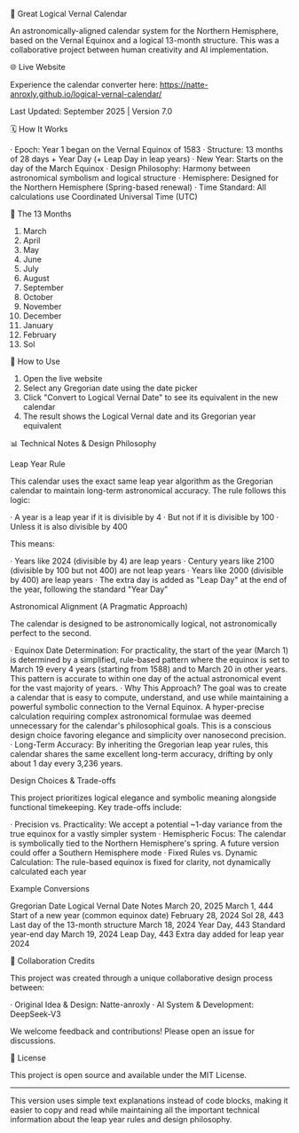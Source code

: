 🌟 Great Logical Vernal Calendar

An astronomically-aligned calendar system for the Northern Hemisphere, based on the Vernal Equinox and a logical 13-month structure. This was a collaborative project between human creativity and AI implementation.

🌐 Live Website

Experience the calendar converter here:
https://natte-anroxly.github.io/logical-vernal-calendar/

Last Updated: September 2025 | Version 7.0

🗓️ How It Works

· Epoch: Year 1 began on the Vernal Equinox of 1583
· Structure: 13 months of 28 days + Year Day (+ Leap Day in leap years)
· New Year: Starts on the day of the March Equinox
· Design Philosophy: Harmony between astronomical symbolism and logical structure
· Hemisphere: Designed for the Northern Hemisphere (Spring-based renewal)
· Time Standard: All calculations use Coordinated Universal Time (UTC)

📜 The 13 Months

1. March
2. April
3. May
4. June
5. July
6. August
7. September
8. October
9. November
10. December
11. January
12. February
13. Sol

🚀 How to Use

1. Open the live website
2. Select any Gregorian date using the date picker
3. Click "Convert to Logical Vernal Date" to see its equivalent in the new calendar
4. The result shows the Logical Vernal date and its Gregorian year equivalent

📊 Technical Notes & Design Philosophy

Leap Year Rule

This calendar uses the exact same leap year algorithm as the Gregorian calendar to maintain long-term astronomical accuracy. The rule follows this logic:

· A year is a leap year if it is divisible by 4
· But not if it is divisible by 100
· Unless it is also divisible by 400

This means:

· Years like 2024 (divisible by 4) are leap years
· Century years like 2100 (divisible by 100 but not 400) are not leap years
· Years like 2000 (divisible by 400) are leap years
· The extra day is added as "Leap Day" at the end of the year, following the standard "Year Day"

Astronomical Alignment (A Pragmatic Approach)

The calendar is designed to be astronomically logical, not astronomically perfect to the second.

· Equinox Date Determination: For practicality, the start of the year (March 1) is determined by a simplified, rule-based pattern where the equinox is set to March 19 every 4 years (starting from 1588) and to March 20 in other years. This pattern is accurate to within one day of the actual astronomical event for the vast majority of years.
· Why This Approach? The goal was to create a calendar that is easy to compute, understand, and use while maintaining a powerful symbolic connection to the Vernal Equinox. A hyper-precise calculation requiring complex astronomical formulae was deemed unnecessary for the calendar's philosophical goals. This is a conscious design choice favoring elegance and simplicity over nanosecond precision.
· Long-Term Accuracy: By inheriting the Gregorian leap year rules, this calendar shares the same excellent long-term accuracy, drifting by only about 1 day every 3,236 years.

Design Choices & Trade-offs

This project prioritizes logical elegance and symbolic meaning alongside functional timekeeping. Key trade-offs include:

· Precision vs. Practicality: We accept a potential ~1-day variance from the true equinox for a vastly simpler system
· Hemispheric Focus: The calendar is symbolically tied to the Northern Hemisphere's spring. A future version could offer a Southern Hemisphere mode
· Fixed Rules vs. Dynamic Calculation: The rule-based equinox is fixed for clarity, not dynamically calculated each year

Example Conversions

Gregorian Date Logical Vernal Date Notes
March 20, 2025 March 1, 444 Start of a new year (common equinox date)
February 28, 2024 Sol 28, 443 Last day of the 13-month structure
March 18, 2024 Year Day, 443 Standard year-end day
March 19, 2024 Leap Day, 443 Extra day added for leap year 2024

🤝 Collaboration Credits

This project was created through a unique collaborative design process between:

· Original Idea & Design: Natte-anroxly
· AI System & Development: DeepSeek-V3

We welcome feedback and contributions! Please open an issue for discussions.

📄 License

This project is open source and available under the MIT License.

---

This version uses simple text explanations instead of code blocks, making it easier to copy and read while maintaining all the important technical information about the leap year rules and design philosophy.
